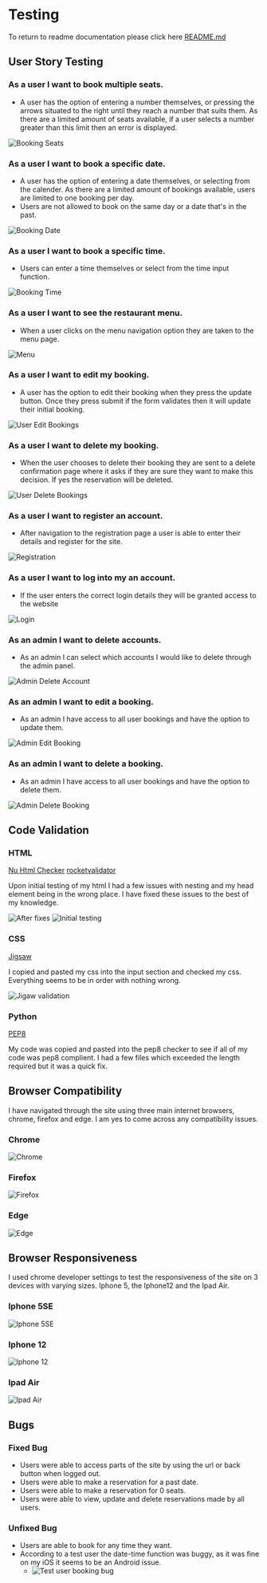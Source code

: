 # Testing

To return to readme documentation please click here [README.md](README.md)

## User Story Testing

### As a user I want to book multiple seats.

- A user has the option of entering a number themselves, or pressing the arrows situated to the right until they reach a number that suits them. As there are a limited amount of seats available, if a user selects a number greater than this limit then an error is displayed.

![Booking Seats](documentation/features/reservation_form_filled.png)

### As a user I want to book a specific date.

- A user has the option of entering a date themselves, or selecting from the calender. As there are a limited amount of bookings available, users are limited to one booking per day.
- Users are not allowed to book on the same day or a date that's in the past.

![Booking Date](documentation/features/reservation_form_filled.png)

### As a user I want to book a specific time.

- Users can enter a time themselves or select from the time input function.

![Booking Time](documentation/features/reservation_form_filled.png)

### As a user I want to see the restaurant menu.

- When a user clicks on the menu navigation option they are taken to the menu page.

![Menu](documentation/features/menu_page.png)

### As a user I want to edit my booking.

- A user has the option to edit their booking when they press the update button. Once they press submit if the form validates then it will update their initial booking.

![User Edit Bookings](documentation/features/update_reservation.png)

### As a user I want to delete my booking.

- When the user chooses to delete their booking they are sent to a delete confirmation page where it asks if they are sure they want to make this decision. If yes the reservation will be deleted.

![User Delete Bookings](documentation/features/delete_confirmation.png)

### As a user I want to register an account.

- After navigation to the registration page a user is able to enter their details and register for the site.

![Registration](documentation/features/registration_page.png)

### As a user I want to log into my an account.

- If the user enters the correct login details they will be granted access to the website

![Login](documentation/features/log_in.png)

### As an admin I want to delete accounts.

- As an admin I can select which accounts I would like to delete through the admin panel.

![Admin Delete Account](documentation/testing/delete_user_accounts.png)

### As an admin I want to edit a booking.

- As an admin I have access to all user bookings and have the option to update them.

![Admin Edit Booking](documentation/testing/manage_reservations_admin.png)

### As an admin I want to delete a booking.

- As an admin I have access to all user bookings and have the option to delete them.

![Admin Delete Booking](documentation/testing/manage_reservations_admin.png)


## Code Validation

### HTML

[Nu Html Checker](https://validator.w3.org/)
[rocketvalidator](https://rocketvalidator.com/)

Upon initial testing of my html I had a few issues with nesting and my head element being in the wrong place. I have fixed these issues to the best of my knowledge. 

![After fixes](documentation/testing/html_validation.png)
![Initial testing](documentation/testing/initial_html_testing.png)

### CSS 

[Jigsaw](https://jigsaw.w3.org/)

I copied and pasted my css into the input section and checked my css. Everything seems to be in order with nothing wrong.

![Jigaw validation](documentation/testing/jigsaw_validation.png)

### Python

[PEP8](http://pep8online.com/)

My code was copied and pasted into the pep8 checker to see if all of my code was pep8 complient. I had a few files which exceeded the length required but it was a quick fix.

## Browser Compatibility

I have navigated through the site using three main internet browsers, chrome, firefox and edge. I am yes to come across any compatibility issues.

### Chrome

![Chrome](documentation/testing/chrome.png)

### Firefox 

![Firefox](documentation/testing/firefox.png)

### Edge

![Edge](documentation/testing/edge.png)

## Browser Responsiveness

I used chrome developer settings to test the responsiveness of the site on 3 devices with varying sizes. Iphone 5, the Iphone12 and the Ipad Air.

### Iphone 5SE

![Iphone 5SE](documentation/testing/iphone_5se.png)

### Iphone 12

![Iphone 12](documentation/testing/iphone_12.png)

### Ipad Air

![Ipad Air](documentation/testing/ipad_air.png)

## Bugs


### Fixed Bug

- Users were able to access parts of the site by using the url or back button when logged out.
- Users were able to make a reservation for a past date.
- Users were able to make a reservation for 0 seats.
- Users were able to view, update and delete reservations made by all users.

### Unfixed Bug

- Users are able to book for any time they want.
- According to a test user the date-time function was buggy, as it was fine on my iOS it seems to be an Android issue.
    - ![Test user booking bug](documentation/testing/test_user_booking.jpg)